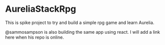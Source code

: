 # AureliaStackRpg
This is spike project to try and build a simple rpg game and learn Aurelia.

@sammosampson is also building the same app using react. 
I will add a link here when his repo is online.
